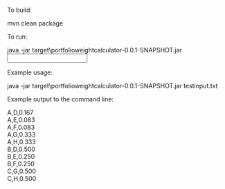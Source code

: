 To build:

mvn clean package

To run:

java -jar target\portfolioweightcalculator-0.0.1-SNAPSHOT.jar <input file>

Example usage:

java -jar target\portfolioweightcalculator-0.0.1-SNAPSHOT.jar testinput.txt

Example output to the command line:

A,D,0.167<br>
A,E,0.083<br>
A,F,0.083<br>
A,G,0.333<br>
A,H,0.333<br>
B,D,0.500<br>
B,E,0.250<br>
B,F,0.250<br>
C,G,0.500<br>
C,H,0.500<br>
